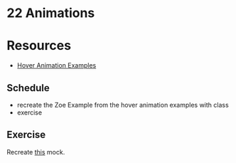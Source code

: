 # 22 Animations

# Resources
- [Hover Animation Examples](https://tympanus.net/Development/HoverEffectIdeas/)

## Schedule
- recreate the Zoe Example from the hover animation examples with class
- exercise

## Exercise
Recreate [this](/assets/exercises/05/animation.png) mock. 
